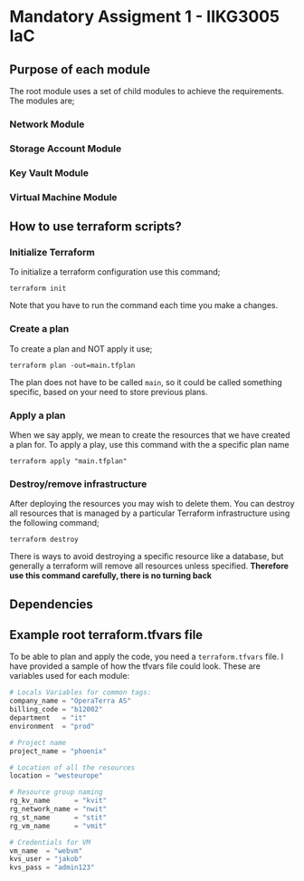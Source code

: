 # Mandatory Assigment 1 - IIKG3005 IaC

## Purpose of each module

The root module uses a set of child modules to achieve the requirements. The modules are; 

### Network Module

### Storage Account Module

### Key Vault Module

### Virtual Machine Module


## How to use terraform scripts?

### Initialize Terraform 
To initialize a terraform configuration use this command;

```terminal
terraform init
```
Note that you have to run the command each time you make a changes. 

### Create a plan
To create a plan and NOT apply it use;
```terminal
terraform plan -out=main.tfplan
```
The plan does not have to be called `main`, so it could be called something specific, based on your need to store previous plans.

### Apply a plan 
When we say apply, we mean to create the resources that we have created a plan for. To apply a play, use this command with the a specific plan name

```terminal
terraform apply "main.tfplan"
```

### Destroy/remove infrastructure
After deploying the resources you may wish to delete them. You can destroy all resources that is managed by a particular Terraform infrastructure using the following command;

```terminal
terraform destroy
```

There is ways to avoid destroying a specific resource like a database, but generally a terraform will remove all resources unless specified. **Therefore use this command carefully, there is no turning back**


## Dependencies 


## Example root terraform.tfvars file 

To be able to plan and apply the code, you need a `terraform.tfvars` file. I have provided a sample of how the tfvars file could look. These are variables used for each module:

```tfvars
# Locals Variables for common tags:
company_name = "OperaTerra AS"
billing_code = "b12002"
department   = "it"
environment  = "prod"

# Project name
project_name = "phoenix"

# Location of all the resources
location = "westeurope"

# Resource group naming
rg_kv_name      = "kvit"
rg_network_name = "nwit"
rg_st_name      = "stit"
rg_vm_name      = "vmit"

# Credentials for VM
vm_name  = "webvm"
kvs_user = "jakob"
kvs_pass = "admin123"

```

